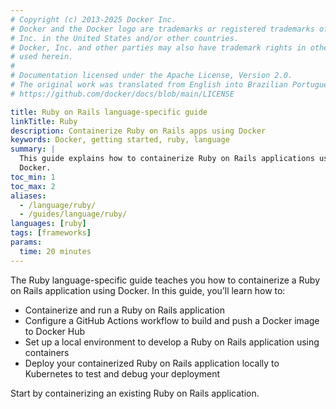 ```yaml
---
# Copyright (c) 2013-2025 Docker Inc.
# Docker and the Docker logo are trademarks or registered trademarks of Docker,
# Inc. in the United States and/or other countries.
# Docker, Inc. and other parties may also have trademark rights in other terms
# used herein.
#
# Documentation licensed under the Apache License, Version 2.0.
# The original work was translated from English into Brazilian Portuguese.
# https://github.com/docker/docs/blob/main/LICENSE

title: Ruby on Rails language-specific guide
linkTitle: Ruby
description: Containerize Ruby on Rails apps using Docker
keywords: Docker, getting started, ruby, language
summary: |
  This guide explains how to containerize Ruby on Rails applications using
  Docker.
toc_min: 1
toc_max: 2
aliases:
  - /language/ruby/
  - /guides/language/ruby/
languages: [ruby]
tags: [frameworks]
params:
  time: 20 minutes
---
```

The Ruby language-specific guide teaches you how to containerize a Ruby on Rails application using Docker. In this guide, you’ll learn how to:

- Containerize and run a Ruby on Rails application
- Configure a GitHub Actions workflow to build and push a Docker image to Docker Hub
- Set up a local environment to develop a Ruby on Rails application using containers
- Deploy your containerized Ruby on Rails application locally to Kubernetes to test and debug your deployment

Start by containerizing an existing Ruby on Rails application.
